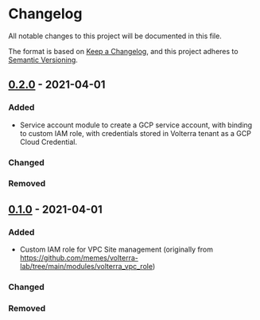 # Changelog

<!-- spell-checker: ignore markdownlint volterra -->
<!-- markdownlint-disable MD024 -->

All notable changes to this project will be documented in this file.

The format is based on [Keep a Changelog](https://keepachangelog.com/en/1.0.0/),
and this project adheres to [Semantic Versioning](https://semver.org/spec/v2.0.0.html).

## [0.2.0] - 2021-04-01

### Added

- Service account module to create a GCP service account, with binding to custom
  IAM role, with credentials stored in Volterra tenant as a GCP Cloud Credential.

### Changed

### Removed

## [0.1.0] - 2021-04-01

### Added

- Custom IAM role for VPC Site management (originally from https://github.com/memes/volterra-lab/tree/main/modules/volterra_vpc_role)

### Changed

### Removed

[0.2.0]: https://github.com/memes/terraform-google-volterra/compare/0.1.0...0.2.0
[0.1.0]: https://github.com/memes/terraform-google-volterra/releases/tag/0.1.0

